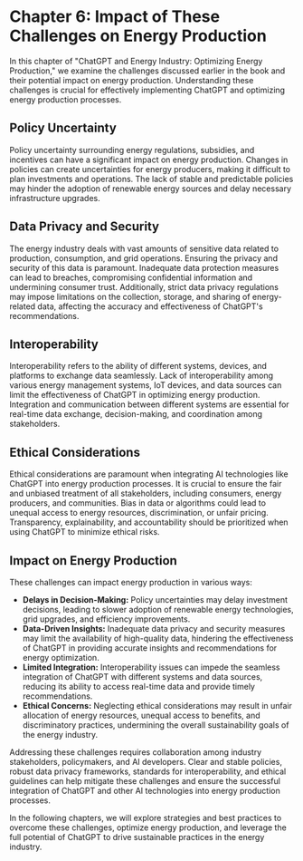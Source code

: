 Chapter 6: Impact of These Challenges on Energy Production
==========================================================

In this chapter of "ChatGPT and Energy Industry: Optimizing Energy Production," we examine the challenges discussed earlier in the book and their potential impact on energy production. Understanding these challenges is crucial for effectively implementing ChatGPT and optimizing energy production processes.

Policy Uncertainty
------------------

Policy uncertainty surrounding energy regulations, subsidies, and incentives can have a significant impact on energy production. Changes in policies can create uncertainties for energy producers, making it difficult to plan investments and operations. The lack of stable and predictable policies may hinder the adoption of renewable energy sources and delay necessary infrastructure upgrades.

Data Privacy and Security
-------------------------

The energy industry deals with vast amounts of sensitive data related to production, consumption, and grid operations. Ensuring the privacy and security of this data is paramount. Inadequate data protection measures can lead to breaches, compromising confidential information and undermining consumer trust. Additionally, strict data privacy regulations may impose limitations on the collection, storage, and sharing of energy-related data, affecting the accuracy and effectiveness of ChatGPT's recommendations.

Interoperability
----------------

Interoperability refers to the ability of different systems, devices, and platforms to exchange data seamlessly. Lack of interoperability among various energy management systems, IoT devices, and data sources can limit the effectiveness of ChatGPT in optimizing energy production. Integration and communication between different systems are essential for real-time data exchange, decision-making, and coordination among stakeholders.

Ethical Considerations
----------------------

Ethical considerations are paramount when integrating AI technologies like ChatGPT into energy production processes. It is crucial to ensure the fair and unbiased treatment of all stakeholders, including consumers, energy producers, and communities. Bias in data or algorithms could lead to unequal access to energy resources, discrimination, or unfair pricing. Transparency, explainability, and accountability should be prioritized when using ChatGPT to minimize ethical risks.

Impact on Energy Production
---------------------------

These challenges can impact energy production in various ways:

* **Delays in Decision-Making:** Policy uncertainties may delay investment decisions, leading to slower adoption of renewable energy technologies, grid upgrades, and efficiency improvements.
* **Data-Driven Insights:** Inadequate data privacy and security measures may limit the availability of high-quality data, hindering the effectiveness of ChatGPT in providing accurate insights and recommendations for energy optimization.
* **Limited Integration:** Interoperability issues can impede the seamless integration of ChatGPT with different systems and data sources, reducing its ability to access real-time data and provide timely recommendations.
* **Ethical Concerns:** Neglecting ethical considerations may result in unfair allocation of energy resources, unequal access to benefits, and discriminatory practices, undermining the overall sustainability goals of the energy industry.

Addressing these challenges requires collaboration among industry stakeholders, policymakers, and AI developers. Clear and stable policies, robust data privacy frameworks, standards for interoperability, and ethical guidelines can help mitigate these challenges and ensure the successful integration of ChatGPT and other AI technologies into energy production processes.

In the following chapters, we will explore strategies and best practices to overcome these challenges, optimize energy production, and leverage the full potential of ChatGPT to drive sustainable practices in the energy industry.
